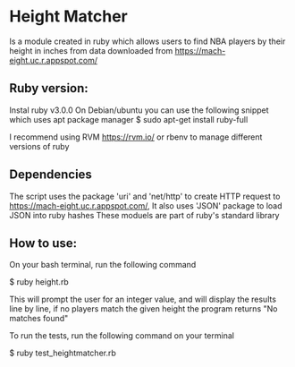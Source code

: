 # Height Matcher
Is a module created in ruby which allows users to find NBA players by their height in inches from data downloaded from https://mach-eight.uc.r.appspot.com/

## Ruby version:
Instal ruby v3.0.0
On Debian/ubuntu you can use the following snippet which uses apt package manager
$ sudo apt-get install ruby-full

I recommend using RVM https://rvm.io/ or rbenv to manage different versions of ruby


## Dependencies
The script uses the package 'uri' and 'net/http' to create HTTP request to https://mach-eight.uc.r.appspot.com/, It also uses 'JSON' package to load JSON into ruby hashes
These moduels are part of ruby's standard library
## How to use:

On your bash terminal, run the following command

$ ruby height.rb

This will prompt the user for an integer value, and will display the results line by line, if no players match the given height the program returns "No matches found"

To run the tests, run the following command on your terminal

$ ruby test_heightmatcher.rb
